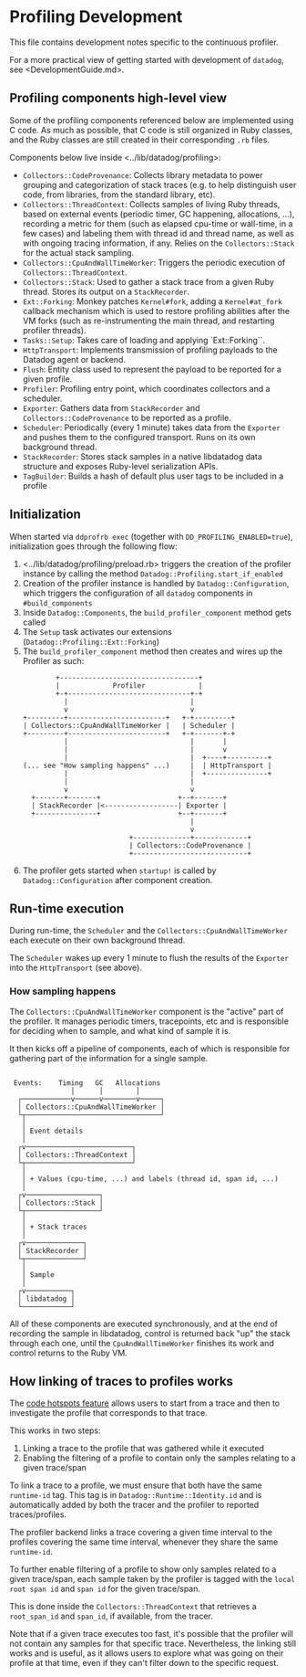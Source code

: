 # Profiling Development

This file contains development notes specific to the continuous profiler.

For a more practical view of getting started with development of `datadog`, see <DevelopmentGuide.md>.

## Profiling components high-level view

Some of the profiling components referenced below are implemented using C code. As much as possible, that C code is still
organized in Ruby classes, and the Ruby classes are still created in their corresponding `.rb` files.

Components below live inside <../lib/datadog/profiling>:

* `Collectors::CodeProvenance`: Collects library metadata to power grouping and categorization of stack traces (e.g. to help distinguish user code,
from libraries, from the standard library, etc).
* `Collectors::ThreadContext`: Collects samples of living Ruby threads, based on external events (periodic timer, GC happening, allocations, ...),
recording a metric for them (such as elapsed cpu-time or wall-time, in a few cases) and labeling them with thread id and thread name, as well as
with ongoing tracing information, if any. Relies on the `Collectors::Stack` for the actual stack sampling.
* `Collectors::CpuAndWallTimeWorker`: Triggers the periodic execution of `Collectors::ThreadContext`.
* `Collectors::Stack`: Used to gather a stack trace from a given Ruby thread. Stores its output on a `StackRecorder`.
* `Ext::Forking`: Monkey patches `Kernel#fork`, adding a `Kernel#at_fork` callback mechanism which is used to restore
  profiling abilities after the VM forks (such as re-instrumenting the main thread, and restarting profiler threads).
* `Tasks::Setup`: Takes care of loading and applying `Ext::Forking``.
* `HttpTransport`: Implements transmission of profiling payloads to the Datadog agent or backend.
* `Flush`: Entity class used to represent the payload to be reported for a given profile.
* `Profiler`: Profiling entry point, which coordinates collectors and a scheduler.
* `Exporter`: Gathers data from `StackRecorder` and `Collectors::CodeProvenance` to be reported as a profile.
* `Scheduler`: Periodically (every 1 minute) takes data from the `Exporter` and pushes them to the configured transport.
  Runs on its own background thread.
* `StackRecorder`: Stores stack samples in a native libdatadog data structure and exposes Ruby-level serialization APIs.
* `TagBuilder`: Builds a hash of default plus user tags to be included in a profile

## Initialization

When started via `ddprofrb exec` (together with `DD_PROFILING_ENABLED=true`), initialization goes through the following
flow:

1. <../lib/datadog/profiling/preload.rb> triggers the creation of the profiler instance by calling the method `Datadog::Profiling.start_if_enabled`
2. Creation of the profiler instance is handled by `Datadog::Configuration`, which triggers the configuration of all
  `datadog` components in `#build_components`
3. Inside `Datadog::Components`, the `build_profiler_component` method gets called
4. The `Setup` task activates our extensions (`Datadog::Profiling::Ext::Forking`)
5. The `build_profiler_component` method then creates and wires up the Profiler as such:
    ```asciiflow
            +----------------------------------+
            |             Profiler             |
            +-+------------------------------+-+
              |                              |
              v                              v
    +---------+------------------------+   +-+---------+
    | Collectors::CpuAndWallTimeWorker |   | Scheduler |
    +---------+------------------------+   +-+-------+-+
              |                              |       |
              |                              |       v
              |                              |  +----+----------+
    (... see "How sampling happens" ...)     |  | HttpTransport |
              |                              |  +---------------+
              |                              |
              v                              v
      +-------+-------+                   +--+-------+
      | StackRecorder |<------------------| Exporter |
      +---------------+                   +--+-------+
                                             |
                                             v
                              +--------------+-------------+
                              | Collectors::CodeProvenance |
                              +----------------------------+
    ```
6. The profiler gets started when `startup!` is called by `Datadog::Configuration` after component creation.

## Run-time execution

During run-time, the `Scheduler` and the `Collectors::CpuAndWallTimeWorker` each execute on their own background thread.

The `Scheduler` wakes up every 1 minute to flush the results of the `Exporter` into the `HttpTransport` (see above).

### How sampling happens

The `Collectors::CpuAndWallTimeWorker` component is the "active" part of the profiler. It manages periodic timers, tracepoints, etc
and is responsible for deciding when to sample, and what kind of sample it is.

It then kicks off a pipeline of components, each of which is responsible for gathering part of the information for a single sample.

```asciiflow

 Events:    Timing   GC   Allocations
               │      │        │
  ┌────────────v──────v────────v─────┐
  │ Collectors::CpuAndWallTimeWorker │
  └┬─────────────────────────────────┘
   │
   │ Event details
   │
  ┌v──────────────────────────┐
  │ Collectors::ThreadContext │
  └┬──────────────────────────┘
   │
   │ + Values (cpu-time, ...) and labels (thread id, span id, ...)
   │
  ┌v──────────────────┐
  │ Collectors::Stack │
  └┬──────────────────┘
   │
   │ + Stack traces
   │
  ┌v──────────────┐
  │ StackRecorder │
  └┬──────────────┘
   │
   │ Sample
   │
  ┌v───────────┐
  │ libdatadog │
  └────────────┘
```

All of these components are executed synchronously, and at the end of recording the sample in libdatadog, control is returned back "up" the stack
through each one, until the `CpuAndWallTimeWorker` finishes its work and control returns to the Ruby VM.

## How linking of traces to profiles works

The [code hotspots feature](https://docs.datadoghq.com/tracing/profiler/connect_traces_and_profiles) allows users to start
from a trace and then to investigate the profile that corresponds to that trace.

This works in two steps:
1. Linking a trace to the profile that was gathered while it executed
2. Enabling the filtering of a profile to contain only the samples relating to a given trace/span

To link a trace to a profile, we must ensure that both have the same `runtime-id` tag.
This tag is in `Datadog::Runtime::Identity.id` and is automatically added by both the tracer and the profiler to reported
traces/profiles.

The profiler backend links a trace covering a given time interval to the profiles covering the same time interval,
whenever they share the same `runtime-id`.

To further enable filtering of a profile to show only samples related to a given trace/span, each sample taken by the
profiler is tagged with the `local root span id` and `span id` for the given trace/span.

This is done inside the `Collectors::ThreadContext` that retrieves a `root_span_id` and `span_id`, if
available, from the tracer.

Note that if a given trace executes too fast, it's possible that the profiler will not contain any samples for that
specific trace. Nevertheless, the linking still works and is useful, as it allows users to explore what was going on their
profile at that time, even if they can't filter down to the specific request.
